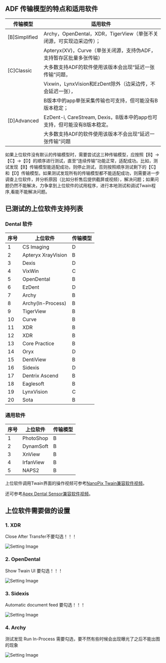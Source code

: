 ## ADF 传输模型的特点和适用软件

| 传输模型       |       适用软件        |
|----------------|----------------------|
| [B]Simplified  | Archy，OpenDental，XDR，TigerView（单张不关闭源，可实现边采边传）；|
|                | Apteryx(XV)，Curve（单张关闭源，支持伪ADF，支持暂存区批量多张传输）|
| [C]Classic     | 大多数支持ADF的软件使用该版本会出现“延迟一张传输”问题，|
|                | Vixwin，LynxVision和EzDent除外（边采边传，不会延迟一张），   
|                | B版本中的app单张采集传输也可支持，但可能没有B版本稳定；|
| [D]Advanced    | EzDent-i, CareStream, Dexis，B版本中的app也可支持，但可能没有B版本稳定。|
|                | 大多数支持ADF的软件使用该版本不会出现“延迟一张传输”问题|

如果上位软件没有默认的传输模型时，需要尝试这三种传输模型，应按照【B】->【C】->【D】的顺序进行测试，直至“连续传输”功能正常，适配成功。比如，测试发现【B】传输模型能适配成功，则停止测试，否则按照顺序测试剩下的【C】和【D】传输模型。如果测试发现所有的传输模型都不能适配成功，则需要进一步调查上位软件，并分析原因（比如分析售后提供截屏或视频），解决问题；如果问题仍然不能解决，力争拿到上位软件的试用程序，进行本地测试和调试Twain程序,看能不能解决问题。

## 已测试的上位软件支持列表
### Dental 软件
|序号| 上位软件             |   传输模型   |
|--|-----------------------|--------------|
|1 | CS Imaging            |     D        |
|2 | Apteryx XrayVision    |     B        |
|3 | Dexis                 |     D        |
|4 | VixWin                |     C        |
|5 | OpenDental            |     B        |
|6 | EzDent                |     D        |
|7 | Archy                 |     B        |
|8 | Archy(In-Process)     |     B        |
|9 | TigerView             |     B        |
|10| Curve                 |     B        |
|11| XDR                   |     B        |
|12| XDR                   |     B        |
|13| Core Practice         |     B        |
|14| Oryx                  |     D        |
|15| DentiView             |     B        |
|16| Sidexis               |     D        |
|17| Dentrix Ascend        |     B        |
|18| Eaglesoft             |     B        |
|19| LynxVision            |     C        |
|20| Sota                  |     B        |
### 通用软件
|序号| 上位软件             |   传输模型   |
|--|-----------------------|--------------|
|1 | PhotoShop             |     B        |
|2 | DynamSoft             |     B        |
|3 | XnView                |     B        |
|4 | IrfanView             |     B        |
|5 | NAPS2                 |     B        |


上位软件调用Twain界面的操作视频可参考[NanoPix Twain兼容软件视频](https://www.youtube.com/playlist?list=PLRMqU9ylVrDxeebvkFFowd46Yiq_o8vny)。

还可参考[Apex Dental Sensor兼容软件视频](https://www.youtube.com/playlist?list=PL7BcoCsLx7VtyhFXZhbAoOsKxCuj_69Ye)。

## 上位软件需要做的设置

### 1. XDR
Close After Transfer不要勾选！！！

![Setting Image](./resource/host_app/XDR.png)

### 2. OpenDental
Show Twain UI 要勾选！！！

![Setting Image](./resource/host_app/OpenDental.png)

### 3. Sidexis
Automatic document feed 要勾选！！！

![Setting Image](./resource/host_app/Sidexis.png)

### 4. Archy
测试发现 Run In-Process 需要勾选，要不然有些时候会出现曝光了之后不能出图的现象

![Setting Image](./resource/host_app/Archy.png)
